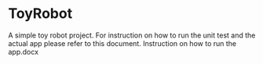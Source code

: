 # ToyRobot
A simple toy robot project.
For instruction on how to run the unit test and the actual app please refer to this document. 
Instruction on how to run the app.docx
